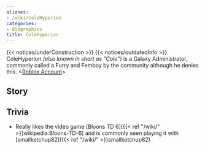 ```yaml
---
aliases:
- /wiki/ColeHyperion
categories:
- Biographies
title: ColeHyperion
---
```


{{< notices/underConstruction >}} {{< notices/outdatedInfo >}} ColeHyperion _(also known in short as "Cole")_ is a Galaxy Administrator, commonly called a Furry and Femboy by the community although he denies this. <[Roblox Account](https://www.roblox.com/users/153397648/profile)>

## Story

## Trivia

- Really likes the video game [Bloons TD 6]({{< ref "/wiki/" >}}wikipedia:Bloons-TD-6) and is commonly seen playing it with [smallketchup82]({{< ref "/wiki/" >}}smallketchup82)